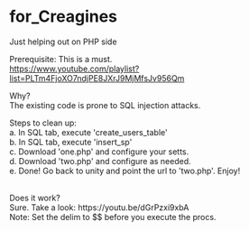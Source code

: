 # for_Creagines <br />
Just helping out on PHP side <br />

Prerequisite: This is a must.<br />
https://www.youtube.com/playlist?list=PLTm4FjoXO7ndjPE8JXrJ9MjMfsJv956Qm <br />

Why?<br />
The existing code is prone to SQL injection attacks.<br />

Steps to clean up:<br />
a. In SQL tab, execute 'create_users_table'<br />
b. In SQL tab, execute 'insert_sp'<br />
c. Download 'one.php' and configure your setts.<br />
d. Download 'two.php' and configure as needed.<br />
e. Done! Go back to unity and point the url to 'two.php'. Enjoy!

<br />
Does it work? </br />
Sure. Take a look: https://youtu.be/dGrPzxi9xbA

<br />
Note: Set the delim to $$ before you execute the procs.
